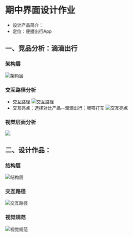 # 期中界面设计作业
- 设计产品简介：
- 定位：便捷出行App

## 一、竞品分析：滴滴出行
### 架构层
 ![架构层](https://gitee.com/tangyuqing/interface-design/raw/master/%E6%9C%9F%E4%B8%AD-%E7%95%8C%E9%9D%A2%E8%AE%BE%E8%AE%A1/%E7%95%8C%E9%9D%A2%E5%88%86%E6%9E%90%E5%8F%8A%E8%AE%BE%E8%AE%A1/%E7%95%8C%E9%9D%A2%E8%AE%BE%E8%AE%A1-%E4%BF%A1%E6%81%AF%E6%A1%86%E6%9E%B6.png)
### 交互路径分析
- 交互路径
![交互路径](https://gitee.com/tangyuqing/interface-design/raw/master/%E6%9C%9F%E4%B8%AD-%E7%95%8C%E9%9D%A2%E8%AE%BE%E8%AE%A1/%E7%95%8C%E9%9D%A2%E5%88%86%E6%9E%90%E5%8F%8A%E8%AE%BE%E8%AE%A1/%E4%BA%A4%E4%BA%92%E8%B7%AF%E5%BE%84%E5%88%86%E6%9E%90.png)
- 交互亮点：选择对比产品--滴滴出行；嘀嗒打车
![交互亮点](https://gitee.com/tangyuqing/interface-design/raw/master/%E6%9C%9F%E4%B8%AD-%E7%95%8C%E9%9D%A2%E8%AE%BE%E8%AE%A1/%E7%95%8C%E9%9D%A2%E5%88%86%E6%9E%90%E5%8F%8A%E8%AE%BE%E8%AE%A1/%E4%BA%A4%E4%BA%92%E4%BA%AE%E7%82%B9.png)
### 视觉层面分析
![](https://gitee.com/tangyuqing/interface-design/raw/master/%E6%9C%9F%E4%B8%AD-%E7%95%8C%E9%9D%A2%E8%AE%BE%E8%AE%A1/%E7%95%8C%E9%9D%A2%E5%88%86%E6%9E%90%E5%8F%8A%E8%AE%BE%E8%AE%A1/%E8%A7%86%E8%A7%89%E5%B1%82%E9%9D%A2%E5%88%86%E6%9E%90.png)

## 二、设计作品：
### 结构层
![结构层](https://gitee.com/tangyuqing/interface-design/raw/master/%E6%9C%9F%E4%B8%AD-%E7%95%8C%E9%9D%A2%E8%AE%BE%E8%AE%A1/%E7%95%8C%E9%9D%A2%E5%88%86%E6%9E%90%E5%8F%8A%E8%AE%BE%E8%AE%A1/%E4%BA%A7%E5%93%81%E7%BB%93%E6%9E%84%E5%B1%82.png)
### 交互路径
![交互路径](https://gitee.com/tangyuqing/interface-design/raw/master/%E6%9C%9F%E4%B8%AD-%E7%95%8C%E9%9D%A2%E8%AE%BE%E8%AE%A1/%E7%95%8C%E9%9D%A2%E5%88%86%E6%9E%90%E5%8F%8A%E8%AE%BE%E8%AE%A1/%E4%BA%A7%E5%93%81%E4%BA%A4%E4%BA%92.png)
### 视觉规范
![视觉规范](https://gitee.com/tangyuqing/interface-design/raw/master/%E6%9C%9F%E4%B8%AD-%E7%95%8C%E9%9D%A2%E8%AE%BE%E8%AE%A1/%E7%95%8C%E9%9D%A2%E5%88%86%E6%9E%90%E5%8F%8A%E8%AE%BE%E8%AE%A1/%E4%BA%A7%E5%93%81%E8%A7%84%E8%8C%83.png)



